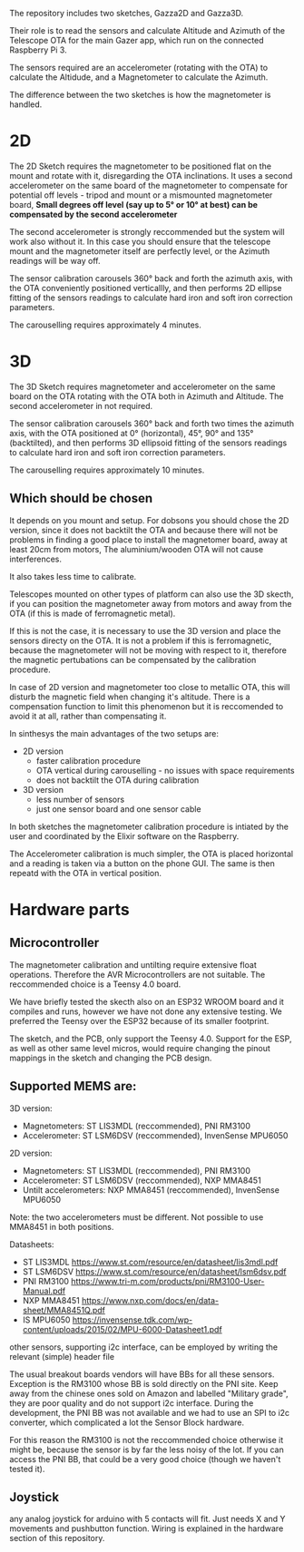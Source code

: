 The repository includes two sketches, Gazza2D and Gazza3D.

Their role is to read the sensors and calculate Altitude and Azimuth of the Telescope OTA for the main Gazer app, which run on the connected Raspberry Pi 3.

The sensors required are an accelerometer (rotating with the OTA) to calculate the Altidude, and a Magnetometer to calculate the Azimuth.

The difference between the two sketches is how the magnetometer is handled.

# 2D
The 2D Sketch requires the magnetometer to be positioned flat on the mount and rotate with it, disregarding the OTA inclinations. It uses a second accelerometer on the same board of the magnetometer to compensate for potential off levels - tripod and mount or a mismounted magnetometer board, **Small degrees off level (say up to 5° or 10° at best) can be compensated by the second accelerometer**

The second accelerometer is strongly reccommended but the system will work also without it. In this case you should ensure that the telescope mount and the magnetometer itself are perfectly level, or the Azimuth readings will be way off.

The sensor calibration carousels 360° back and forth the azimuth axis, with the OTA conveniently positioned verticallly, and then performs 2D ellipse fitting of the sensors readings to calculate hard iron and soft iron correction parameters.

The carouselling requires approximately 4 minutes.

# 3D
The 3D Sketch requires magnetometer and accelerometer on the same board on the OTA rotating with the OTA both in Azimuth and Altitude. The second accelerometer in not required.

The sensor calibration carousels 360° back and forth two times the azimuth axis, with the OTA positioned at 0° (horizontal), 45°, 90° and 135° (backtilted), and then performs 3D ellipsoid fitting of the sensors readings to calculate hard iron and soft iron correction parameters.

The carouselling requires approximately 10 minutes.

## Which should be chosen
It depends on you mount and setup. For dobsons you should chose the 2D version, since it does not backtilt the OTA and because there will not be problems in finding a good place to install the magnetomer board, away at least 20cm from motors, The aluminium/wooden OTA will not cause interferences.

It also takes less time to calibrate.

Telescopes mounted on other types of platform can also use the 3D skecth, if you can position the magnetometer away from motors and away from the OTA (if this is made of ferromagnetic metal).

If this is not the case, it is necessary to use the 3D version and place the sensors directy on the OTA. It is not a problem if this is ferromagnetic, because the magnetometer will not be moving with respect to it, therefore the magnetic pertubations can be compensated by the calibration procedure.

In case of 2D version and magnetometer too close to metallic OTA, this will disturb the magnetic field when changing it's altitude. There is a compensation function to limit this phenomenon but it is reccomended to avoid it at all, rather than compensating it.

In sinthesys the main advantages of the two setups are:
* 2D version
	- faster calibration procedure
	- OTA vertical during carouselling - no issues with space requirements
	- does not backtilt the OTA during calibration
* 3D version
	- less number of sensors
	- just one sensor board and one sensor cable


In both sketches the magnetometer calibration procedure is intiated by the user and coordinated by the Elixir software on the Raspberry.

The Accelerometer calibration is much simpler, the OTA is placed horizontal and a reading is taken via a button on the phone GUI. The same is then repeatd with the OTA in vertical position.

# Hardware parts

## Microcontroller
The magnetometer calibration and untilting require extensive float operations. Therefore the AVR Microcontrollers are not suitable. The reccommended choice is a Teensy 4.0 board.

We have briefly tested the skecth also on an ESP32 WROOM board and it compiles and runs, however we have not done any extensive testing. We preferred the Teensy over the ESP32 because of its smaller footprint.

The sketch, and the PCB, only support the Teensy 4.0. Support for the ESP, as well as other same level micros, would require changing the pinout mappings in the sketch and changing the PCB design.

## Supported MEMS are:
3D version:
* Magnetometers: ST LIS3MDL (reccommended), PNI RM3100
* Accelerometer: ST LSM6DSV (reccommended), InvenSense MPU6050

2D version:
* Magnetometers: ST LIS3MDL (reccommended), PNI RM3100
* Accelerometer: ST LSM6DSV (reccommended), NXP MMA8451
* Untilt accelerometers: NXP MMA8451 (reccommended), InvenSense MPU6050

Note: the two accelerometers must be different. Not possible to use MMA8451 in both positions.


Datasheets:
* ST LIS3MDL https://www.st.com/resource/en/datasheet/lis3mdl.pdf
* ST LSM6DSV https://www.st.com/resource/en/datasheet/lsm6dsv.pdf
* PNI RM3100 https://www.tri-m.com/products/pni/RM3100-User-Manual.pdf
* NXP MMA8451 https://www.nxp.com/docs/en/data-sheet/MMA8451Q.pdf
* IS MPU6050 https://invensense.tdk.com/wp-content/uploads/2015/02/MPU-6000-Datasheet1.pdf

other sensors, supporting i2c interface, can be employed by writing the relevant (simple) header file

The usual breakout boards vendors will have BBs for all these sensors. Exception is the RM3100 whose BB is sold directly on the PNI site. Keep away from the chinese ones sold on Amazon and labelled "Military grade", they are poor quality and do not support i2c interface. During the development, the PNI BB was not available and we had to use an SPI to i2c converter, which complicated a lot the Sensor Block hardware.

For this reason the RM3100 is not the reccommended choice otherwise it might be, because the sensor is by far the less noisy of the lot. If you can access the PNI BB, that could be a very good choice (though we haven't tested it).

## Joystick
any analog joystick for arduino with 5 contacts will fit. Just needs X and Y movements and pushbutton function. Wiring is explained in the hardware section of this repository.
